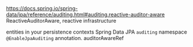 https://docs.spring.io/spring-data/jpa/reference/auditing.html#auditing.reactive-auditor-aware
ReactiveAuditorAware, reactive infrastructure

entities in your persistence contexts
Spring Data JPA `auditing` namespace
`@EnableJpaAuditing` annotation.
auditorAwareRef

